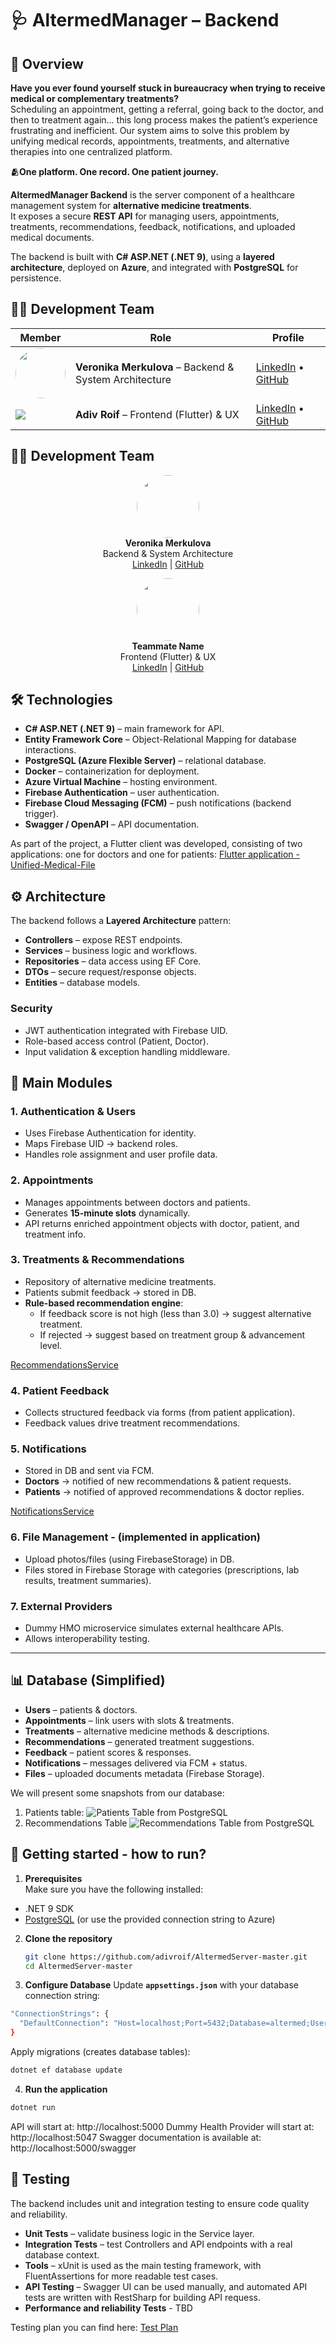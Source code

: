 # 🩺 AltermedManager – Backend

## 📌 Overview  
**Have you ever found yourself stuck in bureaucracy when trying to receive medical or complementary treatments?**  
Scheduling an appointment, getting a referral, going back to the doctor, and then to treatment again... this long process makes the patient’s experience frustrating and inefficient. Our system aims to solve this problem by unifying medical records, appointments, treatments, and alternative therapies into one centralized platform.

**🫂One platform. One record. One patient journey.**

**AltermedManager Backend** is the server component of a healthcare management system for **alternative medicine treatments**.  
It exposes a secure **REST API** for managing users, appointments, treatments, recommendations, feedback, notifications, and uploaded medical documents.  

The backend is built with **C# ASP.NET (.NET 9)**, using a **layered architecture**, deployed on **Azure**, and integrated with **PostgreSQL** for persistence.  

## 👩‍💻 Development Team

| Member | Role | Profile |
|--------|------|---------|
| <img src="./docs/team/veronika.jpeg" width="80" style="border-radius:50%;"> | **Veronika Merkulova** – Backend & System Architecture | [LinkedIn](https://www.linkedin.com/in/veronikamerkulova-software/) • [GitHub](https://github.com/VeroniMe) |
| <img src="./docs/team/adiv.jpg"> | **Adiv Roif** – Frontend (Flutter) & UX | [LinkedIn](https://www.linkedin.com/in/adiv-roif-418bb3270/?utm_source=share&utm_campaign=share_via&utm_content=profile&utm_medium=android_app) • [GitHub]([adivroif](https://github.com/adivroif)) |

## 👩‍💻 Development Team

<p align="center">
  <a href="https://www.linkedin.com/in/veronikamerkulova-software/">
    <img src="./docs/team/veronika.jpeg" width="100" style="border-radius:50%">
  </a><br>
  <b>Veronika Merkulova</b><br>
  Backend & System Architecture<br>
  <a href="[https://www.linkedin.com/in/your-profile](https://www.linkedin.com/in/veronikamerkulova-software/)">LinkedIn</a> | <a href="[https://github.com/your-username](https://github.com/VeroniMe)">GitHub</a>
</p>

<p align="center">
  <a href="[https://www.linkedin.com/in/teammate-profile](https://www.linkedin.com/in/adiv-roif-418bb3270/?utm_source=share&utm_campaign=share_via&utm_content=profile&utm_medium=android_app)">
    <img src="./docs/team/adiv.jpg" width="100" style="border-radius:50%">
  </a><br>
  <b>Teammate Name</b><br>
  Frontend (Flutter) & UX<br>
  <a href="[https://www.linkedin.com/in/teammate-profile](https://www.linkedin.com/in/adiv-roif-418bb3270/?utm_source=share&utm_campaign=share_via&utm_content=profile&utm_medium=android_app)">LinkedIn</a> | <a href="[https://github.com/teammate-username](https://github.com/adivroif)">GitHub</a>
</p>

## 🛠️ Technologies

- **C# ASP.NET (.NET 9)** – main framework for API.  
- **Entity Framework Core** – Object-Relational Mapping for database interactions.  
- **PostgreSQL (Azure Flexible Server)** – relational database.  
- **Docker** – containerization for deployment.  
- **Azure Virtual Machine** – hosting environment.  
- **Firebase Authentication** – user authentication.  
- **Firebase Cloud Messaging (FCM)** – push notifications (backend trigger).  
- **Swagger / OpenAPI** – API documentation.  

As part of the project, a Flutter client was developed, consisting of two applications: one for doctors and one for patients:
[Flutter application - Unified-Medical-File]([adivroif/Unified_Medical_File](https://github.com/adivroif/Unified_Medical_File))

## ⚙️ Architecture

The backend follows a **Layered Architecture** pattern:

- **Controllers** – expose REST endpoints.  
- **Services** – business logic and workflows.  
- **Repositories** – data access using EF Core.  
- **DTOs** – secure request/response objects.  
- **Entities** – database models.  

### Security
- JWT authentication integrated with Firebase UID.  
- Role-based access control (Patient, Doctor).  
- Input validation & exception handling middleware.  

## 📂 Main Modules

### 1. Authentication & Users
- Uses Firebase Authentication for identity.  
- Maps Firebase UID → backend roles.  
- Handles role assignment and user profile data.  

### 2. Appointments
- Manages appointments between doctors and patients.  
- Generates **15-minute slots** dynamically.  
- API returns enriched appointment objects with doctor, patient, and treatment info.  

### 3. Treatments & Recommendations
- Repository of alternative medicine treatments.  
- Patients submit feedback → stored in DB.  
- **Rule-based recommendation engine**:  
  - If feedback score is not high (less than 3.0) → suggest alternative treatment.  
  - If rejected → suggest based on treatment group & advancement level.
  
[RecommendationsService](./Services/RecommendationService.cs)

### 4. Patient Feedback
- Collects structured feedback via forms (from patient application).  
- Feedback values drive treatment recommendations.  

### 5. Notifications
- Stored in DB and sent via FCM.  
- **Doctors** → notified of new recommendations & patient requests.  
- **Patients** → notified of approved recommendations & doctor replies. 
 
[NotificationsService](.Services/NotificationsService.cs)

### 6. File Management - (implemented in application)
- Upload photos/files (using FirebaseStorage) in DB.  
- Files stored in Firebase Storage with categories (prescriptions, lab results, treatment summaries).  

### 7. External Providers
- Dummy HMO microservice simulates external healthcare APIs.  
- Allows interoperability testing.  

---

## 📊 Database (Simplified)

- **Users** – patients & doctors.  
- **Appointments** – link users with slots & treatments.  
- **Treatments** – alternative medicine methods & descriptions.  
- **Recommendations** – generated treatment suggestions.  
- **Feedback** – patient scores & responses.  
- **Notifications** – messages delivered via FCM + status.  
- **Files** – uploaded documents metadata (Firebase Storage).  

We will present some snapshots from our database:
1. Patients table:
![Patients Table from PostgreSQL](./docs/images/patients.png)
2. Recommendations Table
![Recommendations Table from PostgreSQL](./docs/images/recommendations.png)

## 🚀 Getting started - how to run?

1. **Prerequisites**  
Make sure you have the following installed:

-   .NET 9 SDK    
-   [PostgreSQL](https://www.postgresql.org/download/) (or use the provided connection string to Azure)
2. **Clone the repository**
   ```bash
   git clone https://github.com/adivroif/AltermedServer-master.git
   cd AltermedServer-master
3. **Configure Database**
Update **`appsettings.json`** with your database connection string:

```bash
"ConnectionStrings": {
  "DefaultConnection": "Host=localhost;Port=5432;Database=altermed;Username=postgres;Password=yourpassword"
}
```
Apply migrations (creates database tables):
```bash
dotnet ef database update
```
4. **Run the application**
```bash
dotnet run
```
API will start at: http://localhost:5000
Dummy Health Provider will start at: http://localhost:5047
Swagger documentation is available at: http://localhost:5000/swagger

## 🧪 Testing

The backend includes unit and integration testing to ensure code quality and reliability.

- **Unit Tests** – validate business logic in the Service layer.
- **Integration Tests** – test Controllers and API endpoints with a real database context.  
- **Tools** – xUnit is used as the main testing framework, with FluentAssertions for more readable test cases.  
- **API Testing** – Swagger UI can be used manually, and automated API tests are written with RestSharp for building API requess.  
- **Performance and reliability Tests** - TBD

Testing plan you can find here:
[Test Plan](https://github.com/adivroif/AltermedServer-master/tree/master/Tests)

